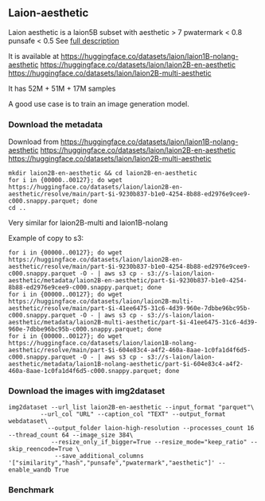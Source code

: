 ## Laion-aesthetic

Laion aesthetic is a laion5B subset with aesthetic > 7 pwatermark < 0.8 punsafe < 0.5
See [full description](https://github.com/LAION-AI/laion-datasets/blob/main/laion-aesthetic.md)

It is available at https://huggingface.co/datasets/laion/laion1B-nolang-aesthetic 
https://huggingface.co/datasets/laion/laion2B-en-aesthetic
https://huggingface.co/datasets/laion/laion2B-multi-aesthetic

It has 52M + 51M + 17M samples

A good use case is to train an image generation model.

### Download the metadata

Download from https://huggingface.co/datasets/laion/laion1B-nolang-aesthetic 
https://huggingface.co/datasets/laion/laion2B-en-aesthetic
https://huggingface.co/datasets/laion/laion2B-multi-aesthetic

```
mkdir laion2B-en-aesthetic && cd laion2B-en-aesthetic
for i in {00000..00127}; do wget https://huggingface.co/datasets/laion/laion2B-en-aesthetic/resolve/main/part-$i-9230b837-b1e0-4254-8b88-ed2976e9cee9-c000.snappy.parquet; done
cd ..
```

Very similar for laion2B-multi and laion1B-nolang

Example of copy to s3:
```
for i in {00000..00127}; do wget https://huggingface.co/datasets/laion/laion2B-en-aesthetic/resolve/main/part-$i-9230b837-b1e0-4254-8b88-ed2976e9cee9-c000.snappy.parquet -O - | aws s3 cp - s3://s-laion/laion-aesthetic/metadata/laion2B-en-aesthetic/part-$i-9230b837-b1e0-4254-8b88-ed2976e9cee9-c000.snappy.parquet; done
for i in {00000..00127}; do wget https://huggingface.co/datasets/laion/laion2B-multi-aesthetic/resolve/main/part-$i-41ee6475-31c6-4d39-960e-7dbbe96bc95b-c000.snappy.parquet -O - | aws s3 cp - s3://s-laion/laion-aesthetic/metadata/laion2B-multi-aesthetic/part-$i-41ee6475-31c6-4d39-960e-7dbbe96bc95b-c000.snappy.parquet; done
for i in {00000..00127}; do wget https://huggingface.co/datasets/laion/laion1B-nolang-aesthetic/resolve/main/part-$i-604e83c4-a4f2-460a-8aae-1c0fa1d4f6d5-c000.snappy.parquet -O - | aws s3 cp - s3://s-laion/laion-aesthetic/metadata/laion1B-nolang-aesthetic/part-$i-604e83c4-a4f2-460a-8aae-1c0fa1d4f6d5-c000.snappy.parquet; done
```

### Download the images with img2dataset

```
img2dataset --url_list laion2B-en-aesthetic --input_format "parquet"\
         --url_col "URL" --caption_col "TEXT" --output_format webdataset\
           --output_folder laion-high-resolution --processes_count 16 --thread_count 64 --image_size 384\
            --resize_only_if_bigger=True --resize_mode="keep_ratio" --skip_reencode=True \
             --save_additional_columns '["similarity","hash","punsafe","pwatermark","aesthetic"]' --enable_wandb True
```

### Benchmark

